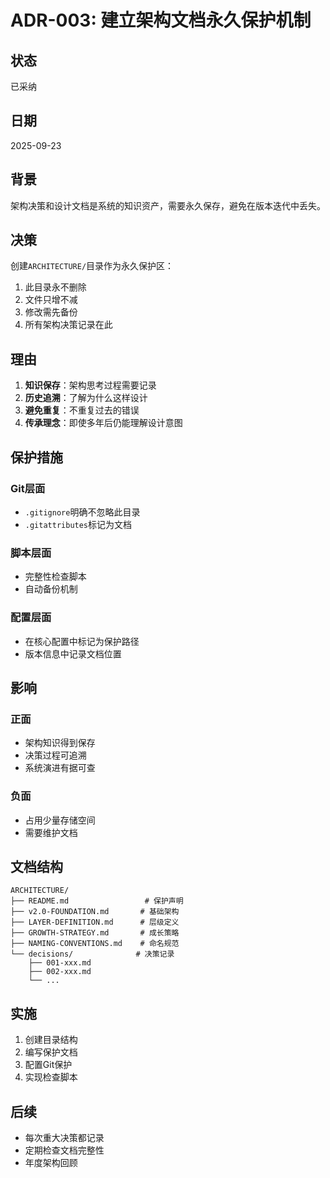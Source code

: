# ADR-003: 建立架构文档永久保护机制

## 状态
已采纳

## 日期
2025-09-23

## 背景
架构决策和设计文档是系统的知识资产，需要永久保存，避免在版本迭代中丢失。

## 决策
创建`ARCHITECTURE/`目录作为永久保护区：
1. 此目录永不删除
2. 文件只增不减
3. 修改需先备份
4. 所有架构决策记录在此

## 理由
1. **知识保存**：架构思考过程需要记录
2. **历史追溯**：了解为什么这样设计
3. **避免重复**：不重复过去的错误
4. **传承理念**：即使多年后仍能理解设计意图

## 保护措施
### Git层面
- `.gitignore`明确不忽略此目录
- `.gitattributes`标记为文档

### 脚本层面
- 完整性检查脚本
- 自动备份机制

### 配置层面
- 在核心配置中标记为保护路径
- 版本信息中记录文档位置

## 影响
### 正面
- 架构知识得到保存
- 决策过程可追溯
- 系统演进有据可查

### 负面
- 占用少量存储空间
- 需要维护文档

## 文档结构
```
ARCHITECTURE/
├── README.md                 # 保护声明
├── v2.0-FOUNDATION.md       # 基础架构
├── LAYER-DEFINITION.md      # 层级定义
├── GROWTH-STRATEGY.md       # 成长策略
├── NAMING-CONVENTIONS.md    # 命名规范
└── decisions/              # 决策记录
    ├── 001-xxx.md
    ├── 002-xxx.md
    └── ...
```

## 实施
1. 创建目录结构
2. 编写保护文档
3. 配置Git保护
4. 实现检查脚本

## 后续
- 每次重大决策都记录
- 定期检查文档完整性
- 年度架构回顾